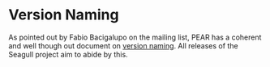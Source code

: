 <!-- Name: Standards/VersionNaming -->
<!-- Version: 2 -->
<!-- Last-Modified: 2006/04/02 03:58:05 -->
<!-- Author: demian -->
# Version Naming

As pointed out by Fabio Bacigalupo on the mailing list, PEAR has a coherent and well though out document on [version naming](http://pear.php.net/pepr/pepr-proposal-show.php?id=65). All releases of the Seagull project aim to abide by this.